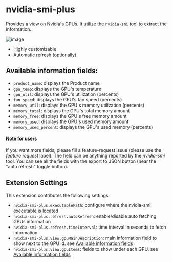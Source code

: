 # nvidia-smi-plus 

Provides a view on Nvidia's GPUs. It utilize the `nvidia-smi` tool to extract the information.

![image](https://user-images.githubusercontent.com/81901729/117412831-e7097080-af1d-11eb-8736-37a493735db7.png)

* Highly customizable
* Automatic refresh (optionally)

## Available information fields:

* `product_name`: displays the Product name
* `gpu_temp`: displays the GPU's temperature
* `gpu_util`: displays the GPU's utilization (percents)
* `fan_speed`: displays the GPU's fan speed (percents)
* `memory_util`: displays the GPU's memory utilization (percents)
* `memory_total`:  displays the GPU's total memory amount
* `memory_free`: displays the GPU's free memory amount
* `memory_used`: displays the GPU's used memory amount
* `memory_used_percent`: displays the GPU's used memory (percents)

#### Note for users
If you want more fields, please fill a feature-request issue (please use the *feature request* label).
The field can be anything reported by the *nvidia-smi* tool. You can see all the fields with the export to JSON button (near the "auto refresh" toggle button).   

## Extension Settings

This extension contributes the following settings:

* `nvidia-smi-plus.executablePath`: configure where the nvidia-smi executable is located
* `nvidia-smi-plus.refresh.autoRefresh`: enable/disable auto fetching GPUs information
* `nvidia-smi-plus.refresh.timeInterval`: time interval in seconds to fetch information
* `nvidia-smi-plus.view.gpuMainDescription`: main information field to show next to the GPU id. see [Available information fields](#Available-information-fields)
* `nvidia-smi-plus.view.gpuItems`: fields to show under each GPU. see [Available information fields](#Available-information-fields)
